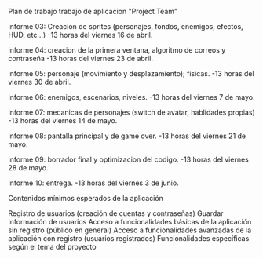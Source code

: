 Plan de trabajo trabajo de aplicacion "Project Team"

informe 03: Creacion de sprites (personajes, fondos, enemigos, efectos, HUD, etc...) -13 horas del viernes 16 de abril.

informe 04: creacion de la primera ventana, algoritmo de correos y contraseña -13 horas del viernes 23 de abril.

informe 05: personaje (movimiento y desplazamiento); fisicas. -13 horas del viernes 30 de abril.

informe 06: enemigos, escenarios, niveles. -13 horas del viernes 7 de mayo.

informe 07: mecanicas de personajes (switch de avatar, hablidades propias) -13 horas del viernes 14 de mayo.

informe 08: pantalla principal y de game over. -13 horas del viernes 21 de mayo.

informe 09: borrador final y optimizacion del codigo. -13 horas del viernes 28 de mayo.

informe 10: entrega. -13 horas del viernes 3 de junio.

Contenidos mínimos esperados de la aplicación

Registro de usuarios (creación de cuentas y contraseñas)
Guardar información de usuarios
Acceso a funcionalidades básicas de la aplicación sin registro (público en general)
Acceso a funcionalidades avanzadas de la aplicación con registro (usuarios registrados)
Funcionalidades específicas según el tema del proyecto
